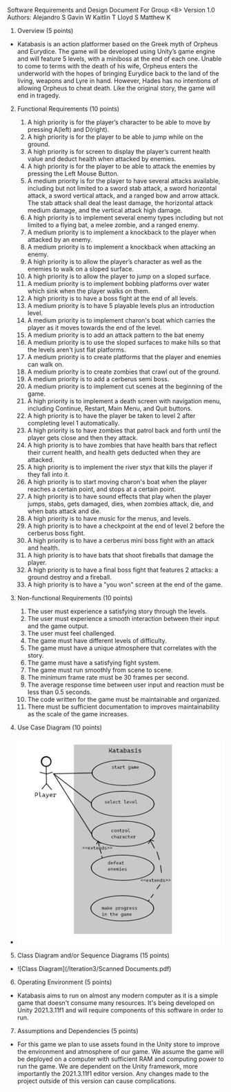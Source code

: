 Software Requirements and Design 
Document 
For
Group <8>
Version 1.0
Authors: 
Alejandro S
Gavin W
Kaitlin T
Lloyd S
Matthew K
1. Overview (5 points)
- Katabasis is an action platformer based on the Greek myth of Orpheus and Eurydice. The game will be developed using Unity’s game engine and will feature 5 levels, with a miniboss at the end of each one. Unable to come to terms with the death of his wife, Orpheus enters the underworld with the hopes of bringing Eurydice back to the land of the living, weapons and Lyre in hand. However, Hades has no intentions of allowing Orpheus to cheat death. Like the original story, the game will end in tragedy.
2. Functional Requirements (10 points)
    1. A high priority is for the player’s character to be able to move by pressing A(left) and D(right).
    2. A high priority is for the player to be able to jump while on the ground.
    3. A high priority is for screen to display the player’s current health value and deduct health when attacked by enemies.
    4. A high priority is for the player to be able to attack the enemies by pressing the Left Mouse Button.
    5. A medium priority is for the player to have several attacks available, including but not limited to a sword stab attack, a sword horizontal attack, a sword vertical attack, and a ranged bow and arrow attack. The stab attack shall deal the least damage, the horizontal attack medium damage, and the vertical attack high damage. 
    6. A high priority is to implement several enemy types including but not limited to a flying bat, a melee zombie, and a ranged enemy.
    6. A medium priority is to implement a knockback to the player when attacked by an enemy.
    7. A medium priority is to implement a knockback when attacking an enemy.
    8. A high priority is to allow the player’s character as well as the enemies to walk on a sloped surface.
    9. A high priority is to allow the player to jump on a sloped surface.
    10. A medium priority is to implement bobbing platforms over water which sink when the player walks on them.
    11. A high priority is to have a boss fight at the end of all levels.
    12. A medium priority is to have 5 playable levels plus an introduction level.
    13. A medium priority is to implement charon's boat which carries the player as it moves towards the end of the level.
    14. A medium priority is to add an attack pattern to the bat enemy
    15. A medium priority is to use the sloped surfaces to make hills so that the levels aren't just flat platforms.
    16. A medium priority is to create platforms that the player and enemies can walk on.
    17. A medium priority is to create zombies that crawl out of the ground.
    18. A medium priority is to add a cerberus semi boss.
    19. A medium priority is to implement cut scenes at the beginning of the game.
    20. A high priority is to implement a death screen with navigation menu, including Continue, Restart, Main Menu, and Quit buttons.
    21. A high priority is to have the player be taken to level 2 after completing level 1 automatically.
    22. A high priority is to have zombies that patrol back and forth until the player gets close and then they attack.
    23. A high priority is to have zombies that have health bars that reflect their current health, and health gets deducted when they are attacked.
    24. A high priority is to implement the river styx that kills the player if they fall into it.
    25. A high priority is to start moving charon's boat when the player reaches a certain point, and stops at a certain point.
    26. A high priority is to have sound effects that play when the player jumps, stabs, gets damaged, dies, when zombies attack, die, and when bats attack and die.
    27. A high priority is to have music for the menus, and levels.
    28. A high priority is to have a checkpoint at the end of level 2 before the cerberus boss fight.
    29. A high priority is to have a cerberus mini boss fight with an attack and health.
    30. A high priority is to have bats that shoot fireballs that damage the player.
    31. A high priority is to have a final boss fight that features 2 attacks: a ground destroy and a fireball.
    32. A high priority is to have a "you won" screen at the end of the game.

3. Non-functional Requirements (10 points)
    1. The user must experience a satisfying story through the levels.
    2. The user must experience a smooth interaction between their input and the game output.
    3. The user must feel challenged.
    4. The game must have different levels of difficulty.
    5. The game must have a unique atmosphere that correlates with the story.
    6. The game must have a satisfying fight system.
    7. The game must run smoothly from scene to scene.
    8. The minimum frame rate must be 30 frames per second.
    9. The average response time between user input and reaction must be less than 0.5 seconds.
    10. The code written for the game must be maintainable and organized.
    11. There must be sufficient documentation to improves maintainability as the scale of the game increases.

4. Use Case Diagram (10 points)
- ![Use Case Diagram](/Iteration1/CaseDiagram.png)

5. Class Diagram and/or Sequence Diagrams (15 points)
- ![Class Diagram](/Iteration3/Scanned Documents.pdf)

6. Operating Environment (5 points)
- Katabasis aims to run on almost any modern computer as it is a simple game that doesn't consume many resources. It's being developed on Unity 2021.3.11f1 and will require components of this software in order to run.

7. Assumptions and Dependencies (5 points)

- For this game we plan to use assets found in the Unity store to improve the environment and atmosphere of our game. We assume the game will be deployed on a computer with sufficient RAM and computing power to run the game. We are dependent on the Unity framework, more importantly the 2021.3.11f1 editor version. Any changes made to the project outside of this version can cause complications.
